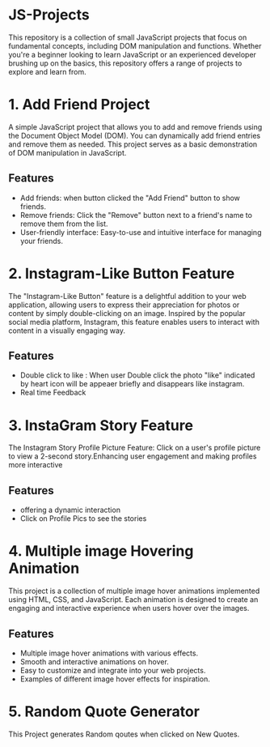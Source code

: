 # JS-Projects
This repository is a collection of small JavaScript projects that focus on fundamental concepts, including DOM manipulation and functions. Whether you're a beginner looking to learn JavaScript or an experienced developer brushing up on the basics, this repository offers a range of projects to explore and learn from.

# 1. Add Friend Project

A simple JavaScript project that allows you to add and remove friends using the Document Object Model (DOM). You can dynamically add friend entries and remove them as needed. This project serves as a basic demonstration of DOM manipulation in JavaScript.

## Features

- Add friends: when button clicked the "Add Friend" button to show friends.
- Remove friends: Click the "Remove" button next to a friend's name to remove them from the list.
- User-friendly interface: Easy-to-use and intuitive interface for managing your friends.

# 2. Instagram-Like Button Feature

The "Instagram-Like Button" feature is a delightful addition to your web application, allowing users to express their appreciation for photos or content by simply double-clicking on an image. Inspired by the popular social media platform, Instagram, this feature enables users to interact with content in a visually engaging way.

## Features
- Double click to like : When user Double click the photo "like" indicated by heart icon will be appeaer briefly and disappears like instagram.
- Real time Feedback


# 3. InstaGram Story Feature
The Instagram Story Profile Picture Feature: Click on a user's profile picture to view a 2-second story.Enhancing user engagement and making profiles more interactive

## Features
- offering a dynamic interaction
- Click on Profile Pics to see the stories

# 4. Multiple image Hovering Animation  
 This project is a collection of multiple image hover animations implemented using HTML, CSS, and JavaScript. Each animation is designed to create an engaging and interactive experience when users hover over the images.

## Features

- Multiple image hover animations with various effects.
- Smooth and interactive animations on hover.
- Easy to customize and integrate into your web projects.
- Examples of different image hover effects for inspiration.

# 5. Random Quote Generator
This Project generates Random qoutes when clicked on New Quotes.

